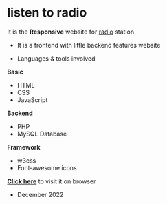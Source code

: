 # listen to radio
It is the **Responsive** website for [radio](https://yohanaandrew-tz.github.io/radio/) station
- It is a frontend with little backend features website

- Languages & tools involved

**Basic**
- HTML
- CSS
- JavaScript

**Backend**
- PHP
- MySQL Database

**Framework**
- w3css
- Font-awesome icons


**[Click here](https://yohanaandrew-tz.github.io/radio/)** to visit it on browser

- December 2022
